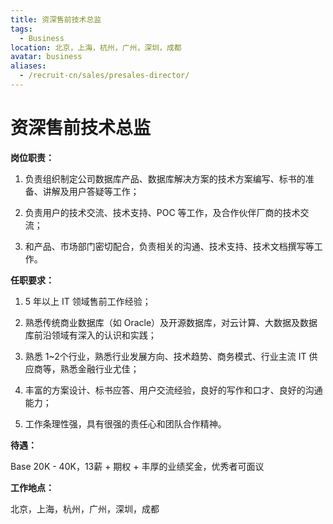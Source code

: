 ```yaml
---
title: 资深售前技术总监
tags:
  - Business
location: 北京，上海，杭州，广州，深圳，成都
avatar: business
aliases:
  - /recruit-cn/sales/presales-director/
---
```


# 资深售前技术总监

**岗位职责：**

1. 负责组织制定公司数据库产品、数据库解决方案的技术方案编写、标书的准备、讲解及用户答疑等工作；

2. 负责用户的技术交流、技术支持、POC 等工作，及合作伙伴厂商的技术交流；

3. 和产品、市场部门密切配合，负责相关的沟通、技术支持、技术文档撰写等工作。


**任职要求：**

1. 5 年以上 IT 领域售前工作经验；

2. 熟悉传统商业数据库（如 Oracle）及开源数据库，对云计算、大数据及数据库前沿领域有深入的认识和实践；

3. 熟悉 1~2个行业，熟悉行业发展方向、技术趋势、商务模式、行业主流 IT 供应商等，熟悉金融行业尤佳；

4. 丰富的方案设计、标书应答、用户交流经验，良好的写作和口才、良好的沟通能力；

5. 工作条理性强，具有很强的责任心和团队合作精神。


**待遇：**

Base 20K - 40K，13薪 + 期权 + 丰厚的业绩奖金，优秀者可面议

**工作地点：**

北京，上海，杭州，广州，深圳，成都
